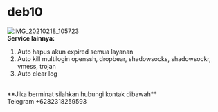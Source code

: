 # deb10
![IMG_20210218_105723](https://user-images.githubusercontent.com/56117745/108409173-71fc9800-7258-11eb-9498-167a78b8ec57.jpg)
<br>
**Service lainnya:**
1. Auto hapus akun expired semua layanan
2. Auto kill multilogin openssh, dropbear, shadowsocks, shadowsockr, vmess, trojan
3. Auto clear log
<br>
**Jika berminat silahkan hubungi kontak dibawah**
<br>
Telegram +6282318259593
